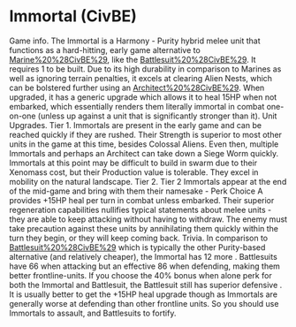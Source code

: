# Immortal (CivBE)

Game info.
The Immortal is a Harmony - Purity hybrid melee unit that functions as a hard-hitting, early game alternative to [Marine%20%28CivBE%29](Marines), like the [Battlesuit%20%28CivBE%29](Battlesuit). It requires 1 to be built. Due to its high durability in comparison to Marines as well as ignoring terrain penalties, it excels at clearing Alien Nests, which can be bolstered further using an [Architect%20%28CivBE%29](Architect). When upgraded, it has a generic upgrade which allows it to heal 15HP when not embarked, which essentially renders them literally immortal in combat one-on-one (unless up against a unit that is significantly stronger than it).
Unit Upgrades.
Tier 1.
Immortals are present in the early game and can be reached quickly if they are rushed. Their Strength is superior to most other units in the game at this time, besides Colossal Aliens. Even then, multiple Immortals and perhaps an Architect can take down a Siege Worm quickly. Immortals at this point may be difficult to build in swarm due to their Xenomass cost, but their Production value is tolerable. They excel in mobility on the natural landscape.
Tier 2.
Tier 2 Immortals appear at the end of the mid-game and bring with them their namesake - Perk Choice A provides +15HP heal per turn in combat unless embarked. Their superior regeneration capabilities nullifies typical statements about melee units - they are able to keep attacking without having to withdraw. The enemy must take precaution against these units by annihilating them quickly within the turn they begin, or they will keep coming back.
Trivia.
In comparison to [Battlesuit%20%28CivBE%29](Battlesuits) which is typically the other Purity-based alternative (and relatively cheaper), the Immortal has 12 more . Battlesuits have 66 when attacking but an effective 86 when defending, making them better frontline-units. If you choose the 40% bonus when alone perk for both the Immortal and Battlesuit, the Battlesuit still has superior defensive . It is usually better to get the +15HP heal upgrade though as Immortals are generally worse at defending than other frontline units. So you should use Immortals to assault, and Battlesuits to fortify.